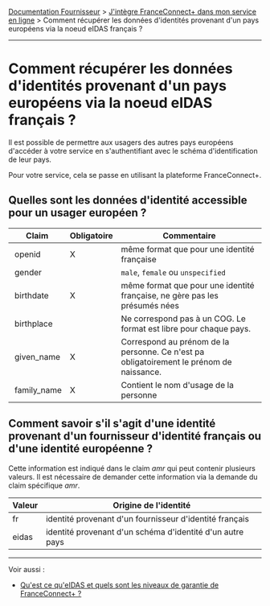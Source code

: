 [Documentation Fournisseur](../README.md) > [J'intègre FranceConnect+ dans mon service en ligne](../README.md#jintègre-franceconnect-dans-mon-service-en-ligne) > Comment récupérer les données d'identités provenant d'un pays européens via la noeud eIDAS français ? 

---

# Comment récupérer les données d'identités provenant d'un pays européens via la noeud eIDAS français ? 

Il est possible de permettre aux usagers des autres pays européens d'accéder à votre service en s'authentifiant avec le schéma d'identification de leur pays. 

Pour votre service, cela se passe en utilisant la plateforme FranceConnect+.

## Quelles sont les données d'identité accessible pour un usager européen ? 

| Claim | Obligatoire | Commentaire |
| ------ | ------ | ------ |
| openid | X | même format que pour une identité française |
| gender |   | `male`, `female` ou `unspecified` |
| birthdate | X | même format que pour une identité française, ne gère pas les présumés nées|
| birthplace | | Ne correspond pas à un COG. Le format est libre pour chaque pays. |
| given_name | X | Correspond au prénom de la personne. Ce n'est pa obligatoirement le prénom de naissance.|
| family_name | X | Contient le nom d'usage de la personne | 



## Comment savoir s'il s'agit d'une identité provenant d'un fournisseur d'identité français ou d'une identité européenne ?

Cette information est indiqué dans le claim *amr* qui peut contenir plusieurs valeurs. Il est nécessaire de demander cette information via la demande du claim spécifique *amr*.

| Valeur | Origine de l'identité |
| ------ | --------------------- |
| fr     | identité provenant d'un fournisseur d'identité français |
| eidas  | identité provenant d'un schéma d'identité d'un autre pays |

---

Voir aussi : 

- [Qu'est ce qu'eIDAS et quels sont les niveaux de garantie de FranceConnect+ ?](../projet/projet-niveau-eidas.md)
